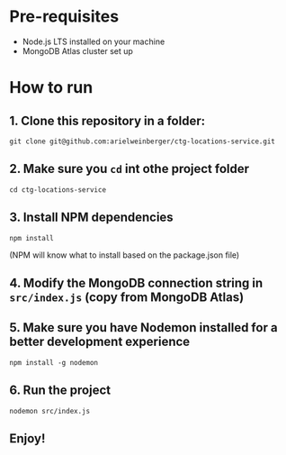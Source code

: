 # Pre-requisites
* Node.js LTS installed on your machine
* MongoDB Atlas cluster set up

# How to run
## 1. Clone this repository in a folder:
```
git clone git@github.com:arielweinberger/ctg-locations-service.git
```

## 2. Make sure you `cd` int othe project folder
```
cd ctg-locations-service
```

## 3. Install NPM dependencies
```
npm install
```

(NPM will know what to install based on the package.json file)

## 4. Modify the MongoDB connection string in `src/index.js` (copy from MongoDB Atlas)

## 5. Make sure you have Nodemon installed for a better development experience
```
npm install -g nodemon
```

## 6. Run the project
```
nodemon src/index.js
```

## Enjoy!